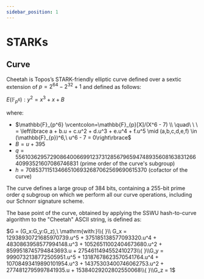 ```yaml
---
sidebar_position: 1
---
```


# STARKs

## Curve

Cheetah is Topos’s STARK-friendly elliptic curve defined over a sextic extension of $p = 2^{64} - 2^{32} + 1$ and defined as follows:

$E(\mathbb{F}_{p^6}): y^2 = x^3 + x + B$

where:

- $\mathbb{F}_{p^6} \vcentcolon=\mathbb{F}_{p}[X]/(X^6 - 7) \\ \quad\ \ \ = \left\lbrace a + b.u + c.u^2 + d.u^3 + e.u^4 + f.u^5 \mid (a,b,c,d,e,f) \in (\mathbb{F}_{p})^6,\ u^6 - 7 = 0\right\rbrace$
- $B = u + 395$
- $q = 55610362957290864006699123731285679659474893560816383126640993521607086746831$ (prime order of the curve's subgroup)
- $h = 708537115134665106932687062569690615370$ (cofactor of the curve)

The curve defines a large group of 384 bits, containing a 255-bit prime order $q$ subgroup on which we perform all our curve operations, including our Schnorr signature scheme.

The base point of the curve, obtained by applying the SSWU hash-to-curve algorithm to the "Cheetah" ASCII string, is defined as:

$G = (G_x:G_y:G_z),\ \mathrm{with:}\\{ }\\ G_x = 12938930721685970739.u^5 + 375185138577093320.u^4 + 4830863958577994148.u^3 + 10526511002404673680.u^2 + 8599518745794843693.u + 2754611494552410273\\{ }\\G_y = 9990732138772505951.u^5 + 13187678623570541764.u^4 + 10708493419890101954.u^3 + 14375303400746062753.u^2 + 2774812795997841935.u + 15384029202802550068\\{ }\\G_z = 1$
